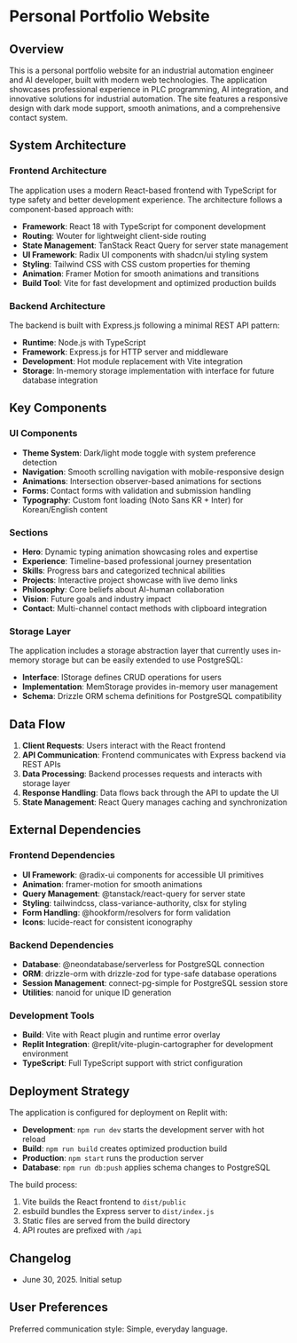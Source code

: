# Personal Portfolio Website

## Overview

This is a personal portfolio website for an industrial automation engineer and AI developer, built with modern web technologies. The application showcases professional experience in PLC programming, AI integration, and innovative solutions for industrial automation. The site features a responsive design with dark mode support, smooth animations, and a comprehensive contact system.

## System Architecture

### Frontend Architecture
The application uses a modern React-based frontend with TypeScript for type safety and better development experience. The architecture follows a component-based approach with:

- **Framework**: React 18 with TypeScript for component development
- **Routing**: Wouter for lightweight client-side routing
- **State Management**: TanStack React Query for server state management
- **UI Framework**: Radix UI components with shadcn/ui styling system
- **Styling**: Tailwind CSS with CSS custom properties for theming
- **Animation**: Framer Motion for smooth animations and transitions
- **Build Tool**: Vite for fast development and optimized production builds

### Backend Architecture
The backend is built with Express.js following a minimal REST API pattern:

- **Runtime**: Node.js with TypeScript
- **Framework**: Express.js for HTTP server and middleware
- **Development**: Hot module replacement with Vite integration
- **Storage**: In-memory storage implementation with interface for future database integration

## Key Components

### UI Components
- **Theme System**: Dark/light mode toggle with system preference detection
- **Navigation**: Smooth scrolling navigation with mobile-responsive design
- **Animations**: Intersection observer-based animations for sections
- **Forms**: Contact forms with validation and submission handling
- **Typography**: Custom font loading (Noto Sans KR + Inter) for Korean/English content

### Sections
- **Hero**: Dynamic typing animation showcasing roles and expertise
- **Experience**: Timeline-based professional journey presentation
- **Skills**: Progress bars and categorized technical abilities
- **Projects**: Interactive project showcase with live demo links
- **Philosophy**: Core beliefs about AI-human collaboration
- **Vision**: Future goals and industry impact
- **Contact**: Multi-channel contact methods with clipboard integration

### Storage Layer
The application includes a storage abstraction layer that currently uses in-memory storage but can be easily extended to use PostgreSQL:

- **Interface**: IStorage defines CRUD operations for users
- **Implementation**: MemStorage provides in-memory user management
- **Schema**: Drizzle ORM schema definitions for PostgreSQL compatibility

## Data Flow

1. **Client Requests**: Users interact with the React frontend
2. **API Communication**: Frontend communicates with Express backend via REST APIs
3. **Data Processing**: Backend processes requests and interacts with storage layer
4. **Response Handling**: Data flows back through the API to update the UI
5. **State Management**: React Query manages caching and synchronization

## External Dependencies

### Frontend Dependencies
- **UI Framework**: @radix-ui components for accessible UI primitives
- **Animation**: framer-motion for smooth animations
- **Query Management**: @tanstack/react-query for server state
- **Styling**: tailwindcss, class-variance-authority, clsx for styling
- **Form Handling**: @hookform/resolvers for form validation
- **Icons**: lucide-react for consistent iconography

### Backend Dependencies
- **Database**: @neondatabase/serverless for PostgreSQL connection
- **ORM**: drizzle-orm with drizzle-zod for type-safe database operations
- **Session Management**: connect-pg-simple for PostgreSQL session store
- **Utilities**: nanoid for unique ID generation

### Development Tools
- **Build**: Vite with React plugin and runtime error overlay
- **Replit Integration**: @replit/vite-plugin-cartographer for development environment
- **TypeScript**: Full TypeScript support with strict configuration

## Deployment Strategy

The application is configured for deployment on Replit with:

- **Development**: `npm run dev` starts the development server with hot reload
- **Build**: `npm run build` creates optimized production build
- **Production**: `npm start` runs the production server
- **Database**: `npm run db:push` applies schema changes to PostgreSQL

The build process:
1. Vite builds the React frontend to `dist/public`
2. esbuild bundles the Express server to `dist/index.js`
3. Static files are served from the build directory
4. API routes are prefixed with `/api`

## Changelog

- June 30, 2025. Initial setup

## User Preferences

Preferred communication style: Simple, everyday language.